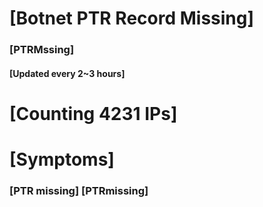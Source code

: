 # [Botnet PTR Record Missing]
### [PTRMssing]
#### [Updated every 2~3 hours]

# [Counting 4231 IPs]

# [Symptoms] 
###   [PTR missing] [PTRmissing]

